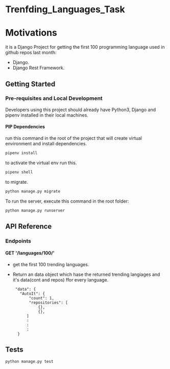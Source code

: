 # Trenfding_Languages_Task

# Motivations 
it is a Django Project for getting 
the first 100 programming language used in github repos last month: 
- Django. 
- Django Rest Framework. 

## Getting Started

### Pre-requisites and Local Development
Developers using this project should already have Python3, Django and pipenv installed in their local machines.

#### PIP Dependencies
run this command in the root of the project that will create virtual environment and install dependencies. 
```bash
pipenv install
``` 
to activate the virtual env run this. 
```bash
pipenv shell
```   
to migrate.
```bash 
python manage.py migrate
```   
To run the server, execute this command in the root folder:
```bash 
python manage.py runserver
``` 
## API Reference

### Endpoints

#### GET '/languages/100/'

   - get the first 100 trending languages.
   
   - Return an data object which hase the returned trending langiages and it's data(cont and repos) ffor every language.
     ```
      "data": {
        "AutoIt": {
            "count": 1,
            "repositories": [
                {},
                {},
           ]
           :
           :
           :
       }
     ```
## Tests
 
```bash 
python manage.py test
``` 
